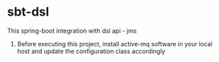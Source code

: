 # sbt-dsl
This spring-boot integration with dsl api - jms

1. Before executing this project, install active-mq software in your local host and update the configuration class accordingly
